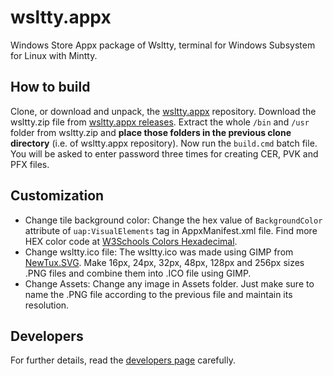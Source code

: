 # wsltty.appx

Windows Store Appx package of Wsltty, terminal for Windows Subsystem for Linux with Mintty.

## How to build

Clone, or download and unpack, the [wsltty.appx] repository. Download the wsltty.zip file from [wsltty.appx releases]. Extract the whole `/bin` and `/usr` folder from wsltty.zip and **place those folders in the previous clone directory** (i.e. of wsltty.appx repository). Now run the `build.cmd` batch file. You will be asked to enter password three times for creating CER, PVK and PFX files.

## Customization

* Change tile background color: Change the hex value of `BackgroundColor` attribute of `uap:VisualElements` tag in AppxManifest.xml file. Find more HEX color code at [W3Schools Colors Hexadecimal].
* Change wsltty.ico file: The wsltty.ico was made using GIMP from [NewTux.SVG]. Make 16px, 24px, 32px, 48px, 128px and 256px sizes .PNG files and combine them into .ICO file using GIMP.
* Change Assets: Change any image in Assets folder. Just make sure to name the .PNG file according to the previous file and maintain its resolution.

## Developers

For further details, read the [developers page] carefully.

<!--Links-->
[developers page]: DEVELOP.md
[wsltty.appx]: https://github.com/mintty/wsltty.appx.git
[wsltty.appx releases]: https://github.com/mintty/wsltty.appx/releases
[W3Schools Colors Hexadecimal]: https://www.w3schools.com/colors/colors_hexadecimal.asp
[NewTux.SVG]: https://commons.wikimedia.org/wiki/File:NewTux.svg

<!--END-->
